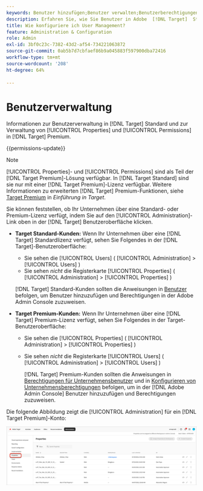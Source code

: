 ```yaml
---
keywords: Benutzer hinzufügen;Benutzer verwalten;Benutzerberechtigungen
description: Erfahren Sie, wie Sie Benutzer in Adobe  [!DNL Target]  Standard und Unternehmenseigenschaften -berechtigungen in Adobe  [!DNL Target]  Premium verwalten.
title: Wie konfiguriere ich User Management?
feature: Administration & Configuration
role: Admin
exl-id: 3bf0c23c-7382-43d2-af54-734221063872
source-git-commit: 0ab5b7d7cbfaef86b9a045883f597900dba72416
workflow-type: tm+mt
source-wordcount: '208'
ht-degree: 64%

---
```


# Benutzerverwaltung

Informationen zur Benutzerverwaltung in [!DNL Target] Standard und zur Verwaltung von [!UICONTROL Properties] und [!UICONTROL Permissions] in [!DNL Target] Premium.

{{permissions-update}}

>[!NOTE]
>
>[!UICONTROL Properties]- und [!UICONTROL Permissions] sind als Teil der [!DNL Target Premium]-Lösung verfügbar. In [!DNL Target Standard] sind sie nur mit einer [!DNL Target Premium]-Lizenz verfügbar. Weitere Informationen zu erweiterten [!DNL Target] Premium-Funktionen, siehe [Target Premium](/help/main/c-intro/intro.md#premium) in *Einführung in Target*.

Sie können feststellen, ob Ihr Unternehmen über eine Standard- oder Premium-Lizenz verfügt, indem Sie auf den [!UICONTROL Administration]-Link oben in der [!DNL Target] Benutzeroberfläche klicken.

* **Target Standard-Kunden:** Wenn Ihr Unternehmen über eine [!DNL Target] Standardlizenz verfügt, sehen Sie Folgendes in der [!DNL Target]-Benutzeroberfläche:

   * Sie sehen die [!UICONTROL Users] ( [!UICONTROL Administration] > [!UICONTROL Users] )
   * Sie sehen *nicht* die Registerkarte [!UICONTROL Properties] ( [!UICONTROL Administration] > [!UICONTROL Properties] )

  [!DNL Target] Standard-Kunden sollten die Anweisungen in [Benutzer](/help/main/administrating-target/c-user-management/c-user-management/user-management.md) befolgen, um Benutzer hinzuzufügen und Berechtigungen in der Adobe Admin Console zuzuweisen.

* **Target Premium-Kunden:** Wenn Ihr Unternehmen über eine [!DNL Target] Premium-Lizenz verfügt, sehen Sie Folgendes in der Target-Benutzeroberfläche:

   * Sie sehen die [!UICONTROL Properties] ( [!UICONTROL Administration] > [!UICONTROL Properties] )
   * Sie sehen *nicht* die Registerkarte [!UICONTROL Users] ( [!UICONTROL Administration] > [!UICONTROL Users] )

     [!DNL Target] Premium-Kunden sollten die Anweisungen in [Berechtigungen für Unternehmensbenutzer](/help/main/administrating-target/c-user-management/property-channel/property-channel.md#concept_E396B16FA2024ADBA27BC056138F9838) und in [Konfigurieren von Unternehmensberechtigungen](/help/main/administrating-target/c-user-management/property-channel/properties-overview.md#concept_22F2855DBF0D4754B9460F5D68749C71) befolgen, um in der [!DNL Adobe Admin Console] Benutzer hinzuzufügen und Berechtigungen zuzuweisen.

Die folgende Abbildung zeigt die [!UICONTROL Administration] für ein [!DNL Target Premium]-Konto:

![Registerkarte Administration](/help/main/administrating-target/assets/premium.png)
